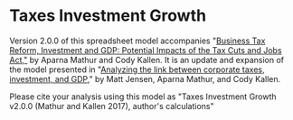 # Taxes Investment Growth

Version 2.0.0 of this spreadsheet model accompanies "[Business Tax Reform, Investment and GDP: Potential Impacts of the Tax Cuts and Jobs Act,"](https://www.aei.org/wp-content/uploads/2017/12/12.11.17-Mathur-Business-Tax-Reform.pdf) by Aparna Mathur and Cody Kallen. It is an update and expansion of the model presented in "[Analyzing the link between corporate taxes, investment, and GDP](http://www.aei.org/publication/analyzing-the-link-between-corporate-taxes-investment-and-gdp/)," by Matt Jensen, Aparna Mathur, and Cody Kallen. 

Please cite your analysis using this model as "Taxes Investment Growth v2.0.0 (Mathur and Kallen 2017), author's calculations" 
